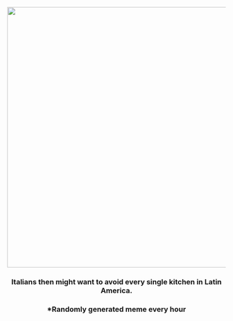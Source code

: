 <p align="center">
        <img src="https://i.redd.it/nifcx4j8cgq81.jpg" width="600" height="600">
        </p>
        <h3 align="center">Italians then might want to avoid every single kitchen in Latin America.</h3>
        <h3 align="center">*Randomly generated meme every hour</h3>
    